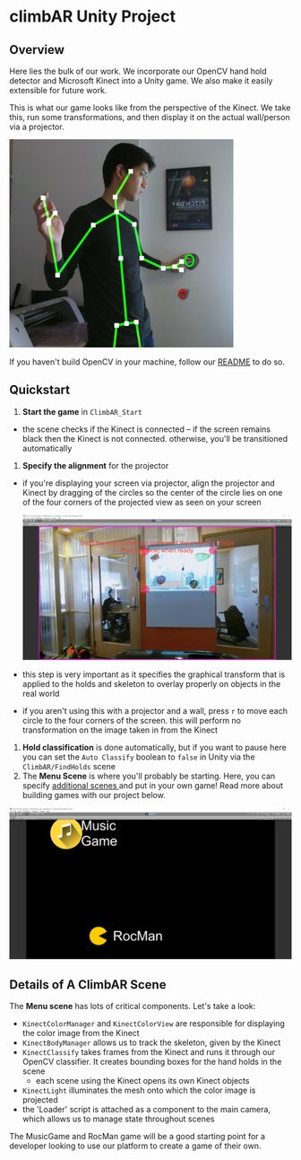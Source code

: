 # climbAR Unity Project

## Overview
Here lies the bulk of our work. We incorporate our OpenCV hand hold detector and Microsoft Kinect into a Unity game. We also make it easily extensible for future work.

This is what our game looks like from the perspective of the Kinect. We take this, run some transformations, and then display it on the actual wall/person via a projector.

<img src="readme_imgs/overlay2.jpg" width=400x>

If you haven't build OpenCV in your machine, follow our [README](https://github.com/patxu/cs98-senior-project/tree/master/OpenCVUnity/OpenCVUnity#opencv-wrapper-for-unity) to do so.

## Quickstart
1. **Start the game** in `ClimbAR_Start`
  - the scene checks if the Kinect is connected – if the screen remains black then the Kinect is not connected. otherwise, you'll be transitioned automatically
1. **Specify the alignment** for the projector
  - if you're displaying your screen via projector, align the projector and Kinect by dragging of the circles so the center of the circle lies on one of the four corners of the projected view as seen on your screen

    <img src="readme_imgs/alignment_example.png" width=500px>

  - this step is very important as it specifies the graphical transform that is applied to the holds and skeleton to overlay properly on objects in the real world
  - if you aren't using this with a projector and a wall, press `r` to move each circle to the four corners of the screen. this will perform no transformation on the image taken in from the Kinect
1. **Hold classification** is done automatically, but if you want to pause here you can set the `Auto Classify` boolean to `false` in Unity via the `ClimbAR/FindHolds` scene
1. The **Menu Scene** is where you'll probably be starting. Here, you can specify [additional scenes ](https://github.com/patxu/cs98-senior-project/blob/master/climbARUnity/Assets/ClimbAR/Menu/Menu.cs#L9) and put in your own game! Read more about building games with our project below.

  <img src="readme_imgs/menu.png" width=600px>

## Details of A ClimbAR Scene

The **Menu scene** has lots of critical components. Let's take a look:
- `KinectColorManager` and `KinectColorView` are responsible for displaying the color image from the Kinect
- `KinectBodyManager` allows us to track the skeleton, given by the Kinect
- `KinectClassify` takes frames from the Kinect and runs it through our OpenCV classifier. It creates bounding boxes for the hand holds in the scene
  - each scene using the Kinect opens its own Kinect objects
- `KinectLight` illuminates the mesh onto which the color image is projected
- the 'Loader' script is attached as a component to the main camera, which allows us to manage state throughout scenes

The MusicGame and RocMan game will be a good starting point for a developer looking to use our platform to create a game of their own.
